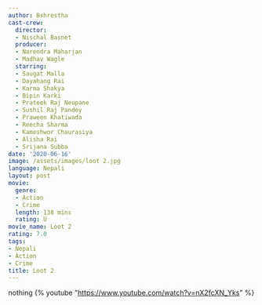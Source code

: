 ```yaml
---
author: Bshrestha
cast-crew:
  director:
  - Nischal Basnet
  producer:
  - Narendra Maharjan
  - Madhav Wagle
  starring:
  - Saugat Malla
  - Dayahang Rai
  - Karma Shakya
  - Bipin Karki
  - Prateek Raj Neupane
  - Sushil Raj Pandey
  - Praween Khatiwada
  - Reecha Sharma
  - Kameshwor Chaurasiya
  - Alisha Rai
  - Srijana Subba
date: '2020-06-16'
image: /assets/images/loot 2.jpg
language: Nepali
layout: post
movie:
  genre:
  - Action
  - Crime
  length: 138 mins
  rating: U
movie_name: Loot 2
rating: 7.0
tags:
- Nepali
- Action
- Crime
title: Loot 2
---
```


nothing 
{% youtube "https://www.youtube.com/watch?v=nX2fcXN_Yks" %}